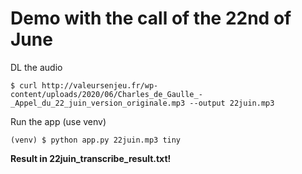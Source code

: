 # Demo with the call of the 22nd of June

DL the audio
```
$ curl http://valeursenjeu.fr/wp-content/uploads/2020/06/Charles_de_Gaulle_-_Appel_du_22_juin_version_originale.mp3 --output 22juin.mp3
```

Run the app (use venv)
```
(venv) $ python app.py 22juin.mp3 tiny
```

**Result in 22juin_transcribe_result.txt!**


